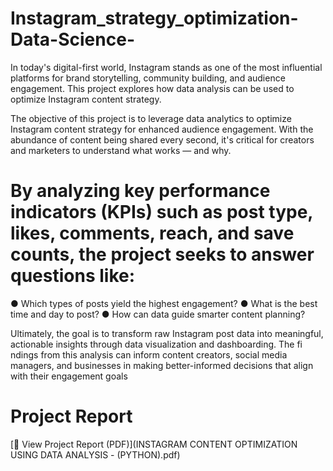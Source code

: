# Instagram_strategy_optimization-Data-Science-
In today's digital-first world, Instagram stands as one of the most influential platforms for brand storytelling, community building, and audience engagement. This project explores how data analysis can be used to optimize Instagram content strategy.

The objective of this project is to leverage data analytics to optimize Instagram content strategy for enhanced audience engagement. With the abundance of content being shared every second, it's critical for creators and marketers to understand what works — and why.

# By analyzing key performance indicators (KPIs) such as post type, likes, comments, reach, and save counts, the project seeks to answer questions like:
● Which types of posts yield the highest engagement?
● What is the best time and day to post?
● How can data guide smarter content planning?

Ultimately, the goal is to transform raw Instagram post data into meaningful, actionable insights through data visualization and dashboarding. The fi ndings from this analysis can inform content creators, social media managers, and businesses in making better-informed decisions that align with their engagement goals

#  Project Report

[📄 View Project Report (PDF)](INSTAGRAM CONTENT OPTIMIZATION USING DATA ANALYSIS - (PYTHON).pdf)

